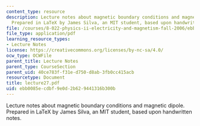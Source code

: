 ```yaml
---
content_type: resource
description: Lecture notes about magnetic boundary conditions and magnetic dipole.
  Prepared in LaTeX by James Silva, an MIT student, based upon handwritten notes.
file: /courses/8-022-physics-ii-electricity-and-magnetism-fall-2006/ebb0085ecdbf9e0d2b629441316b300b_lecture27.pdf
file_type: application/pdf
learning_resource_types:
- Lecture Notes
license: https://creativecommons.org/licenses/by-nc-sa/4.0/
ocw_type: OCWFile
parent_title: Lecture Notes
parent_type: CourseSection
parent_uid: 40ce783f-f31e-d750-d8ab-3fb0cc415acb
resourcetype: Document
title: lecture27.pdf
uid: ebb0085e-cdbf-9e0d-2b62-9441316b300b
---
```

Lecture notes about magnetic boundary conditions and magnetic dipole. Prepared in LaTeX by James Silva, an MIT student, based upon handwritten notes.